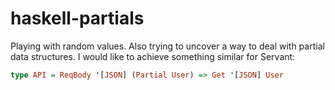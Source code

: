 # haskell-partials

Playing with random values. Also trying to uncover a way to deal with partial data structures. I would like to achieve something similar for Servant:

```Haskell
type API = ReqBody '[JSON] (Partial User) => Get '[JSON] User
```
